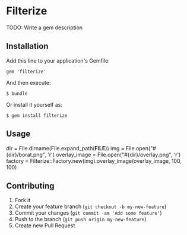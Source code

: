 # Filterize

TODO: Write a gem description

## Installation

Add this line to your application's Gemfile:

    gem 'filterize'

And then execute:

    $ bundle

Or install it yourself as:

    $ gem install filterize

## Usage

  dir = File.dirname(File.expand_path(__FILE__))
  img = File.open("#{dir}/borat.png", 'r')
  overlay_image = File.open("#{dir}/overlay.png", 'r')
  factory = Filterize::Factory.new(img).overlay_image(overlay_image, 100, 100)

## Contributing

1. Fork it
2. Create your feature branch (`git checkout -b my-new-feature`)
3. Commit your changes (`git commit -am 'Add some feature'`)
4. Push to the branch (`git push origin my-new-feature`)
5. Create new Pull Request
